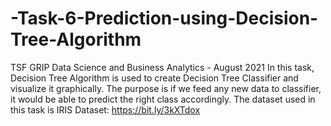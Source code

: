 # -Task-6-Prediction-using-Decision-Tree-Algorithm
TSF GRIP Data Science and Business Analytics - August 2021
In this task, Decision Tree Algorithm is used to create Decision Tree Classifier and visualize it graphically. The purpose is if we feed any new data to classifier, it would be able to predict the right class accordingly. The dataset used in this task is IRIS Dataset: https://bit.ly/3kXTdox
